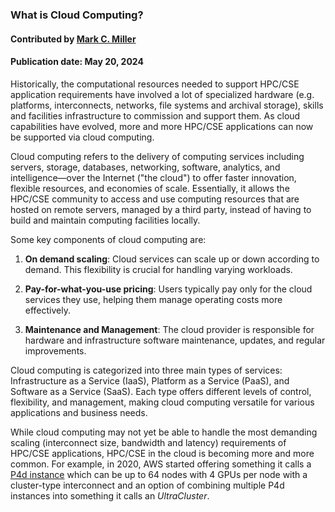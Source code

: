 ### What is Cloud Computing?

#### Contributed by [Mark C. Miller](https://github.com/markcmiller86)

#### Publication date: May 20, 2024

<!--deck start-->
Historically, the computational resources needed to support HPC/CSE application requirements have involved a lot of specialized hardware (e.g. platforms, interconnects, networks, file systems and archival storage), skills and facilities infrastructure to commission and support them.
As cloud capabilities have evolved, more and more HPC/CSE applications can now be supported via cloud computing.
<!--deck end-->

<!--body start--->
Cloud computing refers to the delivery of computing services including servers, storage, databases, networking, software, analytics, and intelligence—over the Internet ("the cloud") to offer faster innovation, flexible resources, and economies of scale.
Essentially, it allows the HPC/CSE community to access and use computing resources that are hosted on remote servers, managed by a third party, instead of having to build and maintain computing facilities locally.

Some key components of cloud computing are:

1. **On demand scaling**: Cloud services can scale up or down according to demand.
   This flexibility is crucial for handling varying workloads.

2. **Pay-for-what-you-use pricing**: Users typically pay only for the cloud services they use, helping them manage operating costs more effectively.

3. **Maintenance and Management**: The cloud provider is responsible for hardware and infrastructure software maintenance, updates, and regular improvements.

Cloud computing is categorized into three main types of services: Infrastructure as a Service (IaaS), Platform as a Service (PaaS), and Software as a Service (SaaS). Each type offers different levels of control, flexibility, and management, making cloud computing versatile for various applications and business needs.

While cloud computing may not yet be able to handle the most demanding scaling (interconnect size, bandwidth and latency) requirements of HPC/CSE applications, HPC/CSE in the cloud is becoming more and more common.
For example, in 2020, AWS started offering something it calls a [P4d instance](https://aws.amazon.com/ec2/instance-types/p4/) which can be up to 64 nodes with 4 GPUs per node with a cluster-type interconnect and an option of combining multiple P4d instances into something it calls an *UltraCluster*.
<!--body end--->

<!---
Publish: yes
Pinned: yes
Topics: cloud computing
--->
